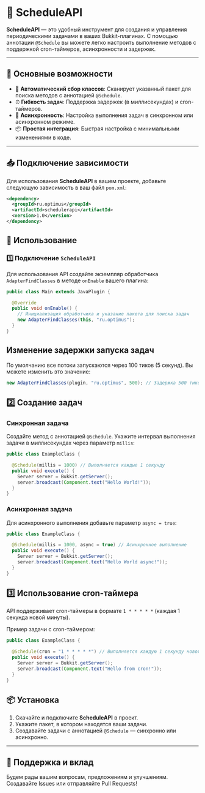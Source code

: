 # 📜 ScheduleAPI  

**ScheduleAPI** — это удобный инструмент для создания и управления периодическими задачами в ваших Bukkit-плагинах. С помощью аннотации `@Schedule` вы можете легко настроить выполнение методов с поддержкой cron-таймеров, асинхронности и задержек.

---

## 🚀 Основные возможности
- 🧩 **Автоматический сбор классов**: Сканирует указанный пакет для поиска методов с аннотацией `@Schedule`.  
- ⏰ **Гибкость задач**: Поддержка задержек (в миллисекундах) и cron-таймеров.  
- 🔄 **Асинхронность**: Настройка выполнения задач в синхронном или асинхронном режиме.  
- 📦 **Простая интеграция**: Быстрая настройка с минимальными изменениями в коде.

---

## 📥 Подключение зависимости

Для использования **ScheduleAPI** в вашем проекте, добавьте следующую зависимость в ваш файл `pom.xml`:

```xml
<dependency>
  <groupId>ru.optimus</groupId>
  <artifactId>schedulerapi</artifactId>
  <version>1.0</version>
</dependency>
```

## 📖 Использование

### 1️⃣ Подключение `ScheduleAPI`

Для использования API создайте экземпляр обработчика `AdapterFindClasses` в методе `onEnable` вашего плагина:

```java
public class Main extends JavaPlugin {

  @Override
  public void onEnable() {
    // Инициализация обработчика и указание пакета для поиска задач
    new AdapterFindClasses(this, "ru.optimus");
  }
}
```
## Изменение задержки запуска задач  
По умолчанию все потоки запускаются через 100 тиков (5 секунд). Вы можете изменить это значение:  

```java
new AdapterFindClasses(plugin, "ru.optimus", 500); // Задержка 500 тиков
```
## 2️⃣ Создание задач  

### Синхронная задача  
Создайте метод с аннотацией `@Schedule`. Укажите интервал выполнения задачи в миллисекундах через параметр `millis`:  

```java
public class ExampleClass {

  @Schedule(millis = 1000) // Выполняется каждые 1 секунду
  public void execute() {
    Server server = Bukkit.getServer();
    server.broadcast(Component.text("Hello World!"));
  }
}
```
### Асинхронная задача  
Для асинхронного выполнения добавьте параметр `async = true`:  

```java
public class ExampleClass {

  @Schedule(millis = 1000, async = true) // Асинхронное выполнение
  public void execute() {
    Server server = Bukkit.getServer();
    server.broadcast(Component.text("Hello World async!"));
  }
}
```
## 3️⃣ Использование cron-таймера  
API поддерживает cron-таймеры в формате `1 * * * * *` (каждая 1 секунда новой минуты).  

Пример задачи с cron-таймером:  

```java
public class ExampleClass {

  @Schedule(cron = "1 * * * * *") // Выполняется каждую 1 секунду новой минуты
  public void execute() {
    Server server = Bukkit.getServer();
    server.broadcast(Component.text("Hello from cron!"));
  }
}
```

## 📦 Установка  
1. Скачайте и подключите **ScheduleAPI** в проект.  
2. Укажите пакет, в котором находятся ваши задачи.  
3. Создавайте задачи с аннотацией `@Schedule` — синхронно или асинхронно.  

---

## 🤝 Поддержка и вклад  
Будем рады вашим вопросам, предложениям и улучшениям. Создавайте Issues или отправляйте Pull Requests!  




